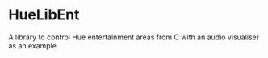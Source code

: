 # HueLibEnt
A library to control Hue entertainment areas from C with an audio visualiser as an example
